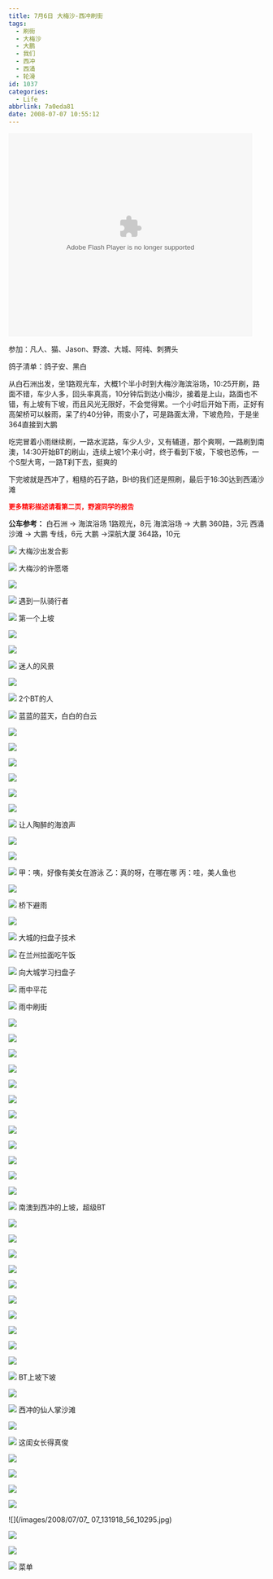 ```yaml
---
title: 7月6日 大梅沙-西冲刷街
tags:
  - 刷街
  - 大梅沙
  - 大鹏
  - 我们
  - 西冲
  - 西涌
  - 轮滑
id: 1037
categories:
  - Life
abbrlink: 7a0eda81
date: 2008-07-07 10:55:12
---
```


<object classid="clsid:D27CDB6E-AE6D-11cf-96B8-444553540000" codebase="http://download.macromedia.com/pub/shockwave/cabs/flash/swflash.cab#version=6,0,29,0" width="480" height="400"><param name="movie" value="http://player.youku.com/player.php/sid/XMzQxNDk3MjA=/v.swf"><param name="quality" value="high"><param name="play" value="true"><embed src="http://player.youku.com/player.php/sid/XMzQxNDk3MjA=/v.swf" quality="high" pluginspage="http://www.macromedia.com/go/getflashplayer" type="application/x-shockwave-flash" width="480" height="400" play="true"></embed></object> 

参加：凡人、猫、Jason、野渡、大城、阿纯、刺猬头 

鸽子清单：鸽子安、黑白 

从白石洲出发，坐1路观光车，大概1个半小时到大梅沙海滨浴场，10:25开刷，路面不错，车少人多，回头率真高，10分钟后到达小梅沙，接着是上山，路面也不错，有上坡有下坡，而且风光无限好，不会觉得累。一个小时后开始下雨，正好有高架桥可以躲雨，呆了约40分钟，雨变小了，可是路面太滑，下坡危险，于是坐364直接到大鹏 

吃完冒着小雨继续刷，一路水泥路，车少人少，又有辅道，那个爽啊，一路刷到南澳，14:30开始BT的刷山，连续上坡1个来小时，终于看到下坡，下坡也恐怖，一个S型大弯，一路T刹下去，挺爽的 

下完坡就是西冲了，粗糙的石子路，BH的我们还是照刷，最后于16:30达到西涌沙滩 

<font color="#ff0000"><font size="2">**更多精彩描述请看第二页，野渡同学的报告**</font></font> 

**公车参考：** 
白石洲 -> 海滨浴场   1路观光，8元 
海滨浴场 -> 大鹏     360路，3元 
西涌沙滩 -> 大鹏     专线，6元 
大鹏 ->深航大厦      364路，10元 

![](/images/2008/07/07_07_131918_10234.jpg) 
大梅沙出发合影 

![](/images/2008/07/07_07_131918_60_10235.jpg) 
大梅沙的许愿塔 

![](/images/2008/07/07_07_131918_61_10236.jpg) 

![](/images/2008/07/07_07_131918_62_10237.jpg) 
遇到一队骑行者 

![](/images/2008/07/07_07_131918_0_10238.jpg) 
第一个上坡 

![](/images/2008/07/07_07_131918_63_10239.jpg) 

![](/images/2008/07/07_07_131918_64_10240.jpg) 

![](/images/2008/07/07_07_131918_1_10241.jpg) 
迷人的风景 

![](/images/2008/07/07_07_131918_2_10242.jpg) 

![](/images/2008/07/07_07_131918_3_10243.jpg) 
2个BT的人 

![](/images/2008/07/07_07_131918_4_10244.jpg) 
蓝蓝的蓝天，白白的白云 

![](/images/2008/07/07_07_131918_5_10245.jpg) 

![](/images/2008/07/07_07_131918_6_10246.jpg) 

![](/images/2008/07/07_07_131918_7_10247.jpg) 

![](/images/2008/07/07_07_131918_8_10248.jpg) 

![](/images/2008/07/07_07_131918_9_10249.jpg) 

![](/images/2008/07/07_07_131918_10_10250.jpg) 

![](/images/2008/07/07_07_131918_11_10251.jpg) 
让人陶醉的海浪声 

![](/images/2008/07/07_07_131918_12_10252.jpg) 

![](/images/2008/07/07_07_131918_13_10253.jpg) 

![](/images/2008/07/07_07_131918_14_10254.jpg) 
甲：咦，好像有美女在游泳 
乙：真的呀，在哪在哪 
丙：哇，美人鱼也 

![](/images/2008/07/07_07_131918_15_10255.jpg) 

![](/images/2008/07/07_07_131918_16_10256.jpg) 
桥下避雨 

![](/images/2008/07/07_07_131918_17_10257.jpg) 

![](/images/2008/07/07_07_131918_18_10258.jpg) 
大城的扫盘子技术 

![](/images/2008/07/07_07_131918_19_10259.jpg) 
在兰州拉面吃午饭 

![](/images/2008/07/07_07_131918_20_10260.jpg) 
向大城学习扫盘子 

![](/images/2008/07/07_07_131918_21_10261.jpg) 
雨中平花  

![](/images/2008/07/07_07_131918_23_10262.jpg) 
雨中刷街 

![](/images/2008/07/07_07_131918_24_10263.jpg) 

![](/images/2008/07/07_07_131918_25_10264.jpg) 

![](/images/2008/07/07_07_131918_26_10265.jpg) 

![](/images/2008/07/07_07_131918_27_10266.jpg) 

![](/images/2008/07/07_07_131918_28_10267.jpg) 

![](/images/2008/07/07_07_131918_29_10268.jpg) 

![](/images/2008/07/07_07_131918_30_10269.jpg) 

![](/images/2008/07/07_07_131918_31_10270.jpg) 

![](/images/2008/07/07_07_131918_32_10271.jpg) 

![](/images/2008/07/07_07_131918_33_10272.jpg) 

![](/images/2008/07/07_07_131918_34_10273.jpg) 

![](/images/2008/07/07_07_131918_35_10274.jpg) 

![](/images/2008/07/07_07_131918_36_10275.jpg) 
南澳到西冲的上坡，超级BT 

![](/images/2008/07/07_07_131918_37_10276.jpg) 

![](/images/2008/07/07_07_131918_38_10277.jpg) 

![](/images/2008/07/07_07_131918_39_10278.jpg) 

![](/images/2008/07/07_07_131918_40_10279.jpg) 

![](/images/2008/07/07_07_131918_41_10280.jpg) 

![](/images/2008/07/07_07_131918_42_10281.jpg) 

![](/images/2008/07/07_07_131918_43_10282.jpg) 

![](/images/2008/07/07_07_131918_44_10283.jpg) 

![](/images/2008/07/07_07_131918_45_10284.jpg) 

![](/images/2008/07/07_07_131918_46_10285.jpg) 

![](/images/2008/07/07_07_131918_47_10286.jpg) 
BT上坡下坡 

![](/images/2008/07/07_07_131918_48_10287.jpg) 

![](/images/2008/07/07_07_131918_49_10288.jpg) 
西冲的仙人掌沙滩 

![](/images/2008/07/07_07_131918_50_10289.jpg) 

![](/images/2008/07/07_07_131918_51_10290.jpg) 
这闺女长得真俊 

![](/images/2008/07/07_07_131918_52_10291.jpg) 

![](/images/2008/07/07_07_131918_53_10292.jpg) 

![](/images/2008/07/07_07_131918_54_10293.jpg) 

![](/images/2008/07/07_07_131918_55_10294.jpg) 

![](/images/2008/07/07_
07_131918_56_10295.jpg) 

![](/images/2008/07/07_07_131918_57_10296.jpg) 

![](/images/2008/07/07_07_131918_58_10297.jpg) 

![](/images/2008/07/07_07_131918_59_10298.jpg) 
菜单